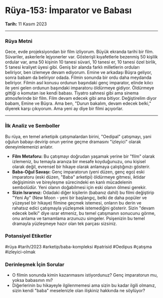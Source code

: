 # Rüya-153: İmparator ve Babası
**Tarih:** 11 Kasım 2023

---
### Rüya Metni

Gece, evde projeksiyondan bir film izliyorum. Büyük ekranda tarihi bir film. Süvariler, askerlerle lejyonerler var. Gösterişli kıyafetlerle bezenmiş 50 kişilik ordular var, ama 50 kişinin 10 tanesi süvari, 10 tanesi er, 10 tanesi özel birlik, 5 tanesi kraliyet üyesi gibi. Geniş bir alanda farklı milletlerin orduları beliriyor, ben izlemeye devam ediyorum. Emine ve arkadaşı Büşra geliyor, sonra babam da beliriyor odada. Filmin sonunda bir ordu daha meydanda beliriyor. Filmin asıl konusu ordunun başındaki genç imparator, elinde kılıcı ile yeni gelen ordunun başındaki imparatoru öldürmeye gidiyor. Öldürmeye gittiği o komutan ise kendi babası. Tiyatro sahnesi gibi ama sinema atmosferinde bir film. Film devam edecek gibi ama bitiyor. Değiştirelim diyor babam, Emine ve Büşra. Ama ben, "Durun bakalım, devam edecek belki," diyerek karşı çıkıyorum. Ama yeni ay diye bir filmi açıyorlar.

---
### İlk Analiz ve Semboller

Bu rüya, en temel arketipik çatışmalardan birini, "Oedipal" çatışmayı, yani oğulun babayı devirip onun yerine geçme dramasını "izleyici" olarak deneyimlemenizi anlatır.

* **Film Metaforu:** Bu çatışmayı doğrudan yaşamak yerine bir "film" olarak izlemeniz, bu temayla aranıza bir mesafe koyduğunuzu, onu kişisel olarak değil, evrensel bir hikaye olarak anlamaya çalıştığınızı gösterir.
* **Baba-Oğul Savaşı:** Genç imparatorun (yeni düzen, genç ego) eski imparatoru (eski düzen, "Baba" arketipi) öldürmeye gitmesi, iktidar değişiminin ve bireyleşme sürecindeki en kanlı mücadelenin sembolüdür. Yeni olanın doğabilmesi için eski olanın ölmesi gerekir.
* **Sizin Israrınız:** Odadaki diğer kişilerin (babanız dahil) bu filmi değiştirip "Yeni Ay" (New Moon - yeni bir başlangıç, belki de daha popüler ve yüzeysel bir hikaye) filmine geçmek istemesi, onların bu derin ve rahatsız edici çatışmayla yüzleşmek istemediğini gösterir. Sizin "devam edecek belki" diye ısrar etmeniz, bu temel çatışmanın sonucunu görme, onu anlama ve tamamlama arzunuzu simgeler. Psişenizin bu temel dramayla yüzleşmeye hazır olan tek parçası sizsiniz.

### Potansiyel Etiketler
#rüya #tarih/2023 #arketip/baba-kompleksi #patrisid #Oedipus #çatışma #izleyici-olmak

### Derinleşmek İçin Sorular
* O filmin sonunda kimin kazanmasını istiyordunuz? Genç imparatorun mu, yoksa babasının mı?
* Diğerlerinin bu hikayeyle ilgilenmemesi ama sizin bu kadar ilgili olmanız, sizin kendi "baba" meselenizle olan ilişkiniz hakkında ne söylüyor?